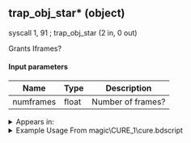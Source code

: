 ## trap_obj_star* (object)

syscall 1, 91 ; trap_obj_star (2 in, 0 out)

Grants Iframes?

#### Input parameters
| Name | Type | Description
|------|------|------------
| numframes   | float   | Number of frames?




<details>
	<summary>Appears in:</summary>
| filename | Entity (obj)
|----------|-------------
| magic\CURE_1\cure.bdscript       |           
| magic\CURE_1lk\cure.bdscript       |           
| magic\CURE_2\cure.bdscript       |           
| magic\CURE_2lk\cure.bdscript       |           
| magic\CURE_3\cure.bdscript       |           
| magic\CURE_3lk\cure.bdscript       |           
| obj\B_EX220_LV99\b_ex.bdscript       | ((F) Saix’s claymore limit cut (Usable))          
| obj\F_EH050\f_eh.bdscript       | ((F) Floating building 1 (EH))          
| obj\M_EX050\m_ex.bdscript       | ((M) Large Body)          
| obj\M_EX050_WI\m_ex.bdscript       | ((M) Large Body (WI))          
| obj\P_AL000\p_al.bdscript       | ((P) Aladdin)          
| obj\P_EX030\p_ex.bdscript       | ((P) Goofy)          
| obj\P_EX030_NM\p_ex.bdscript       | ((P) Goofy (NM))          
| obj\P_EX030_TR\p_ex.bdscript       | ((N) Goofy (TR))          
| obj\P_EX030_XM\p_ex.bdscript       | ((P) Goofy (XM))          
| obj\P_WI030\p_ex.bdscript       | ((P) Goofy (WI))          

</details>

<details>
	<summary>Example Usage From magic\CURE_1\cure.bdscript</summary>
L506:
 jz L528
 pushFromFSp 20
 pushImmf 60
 syscall 1, 91 ; trap_obj_star (2 in, 0 out)
 pushImm 64
 pushImm L563
 pushFromFSp 20
 gosub 8, L696
 drop 
 jmp L528
</details>

